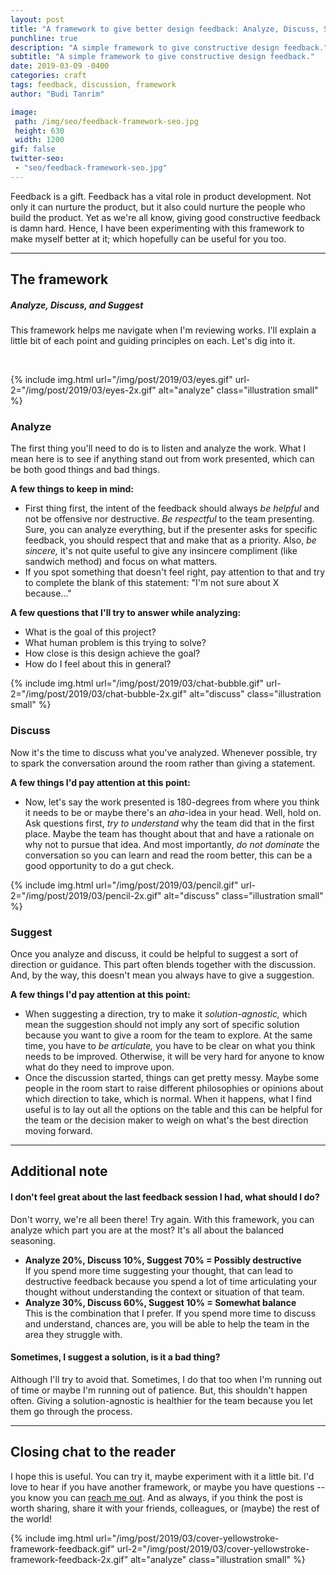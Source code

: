 ```yaml
---
layout: post
title: "A framework to give better design feedback: Analyze, Discuss, Suggest"
punchline: true
description: "A simple framework to give constructive design feedback."
subtitle: "A simple framework to give constructive design feedback."
date: 2019-03-09 -0400
categories: craft
tags: feedback, discussion, framework
author: "Budi Tanrim"

image:
 path: /img/seo/feedback-framework-seo.jpg
 height: 630
 width: 1200
gif: false
twitter-seo: 
 - "seo/feedback-framework-seo.jpg"
---
```


Feedback is a gift. Feedback has a vital role in product development. Not only it can nurture the product, but it also could nurture the people who build the product. Yet as we're all know, giving good constructive feedback is damn hard. Hence, I have been experimenting with this framework to make myself better at it; which hopefully can be useful for you too.

---

## The framework
##### Analyze, Discuss, and Suggest
This framework helps me navigate when I'm reviewing works. I'll explain a little bit of each point and guiding principles on each. Let's dig into it.

<br/>

{% include img.html 
url="/img/post/2019/03/eyes.gif" 
url-2="/img/post/2019/03/eyes-2x.gif" 
alt="analyze" 
class="illustration small" %}

### Analyze
The first thing you'll need to do is to listen and analyze the work. What I mean here is to see if anything stand out from work presented, which can be both good things and bad things.

**A few things to keep in mind:**
- First thing first, the intent of the feedback should always _be helpful_ and not be offensive nor destructive. _Be respectful_ to the team presenting. Sure, you can analyze everything, but if the presenter asks for specific feedback, you should respect that and make that as a priority. Also, _be sincere,_ it's not quite useful to give any insincere compliment (like sandwich method) and focus on what matters.
- If you spot something that doesn't feel right, pay attention to that and try to complete the blank of this statement: "I'm not sure about X because..."

**A few questions that I'll try to answer while analyzing:**
- What is the goal of this project?
- What human problem is this trying to solve?
- How close is this design achieve the goal?
- How do I feel about this in general?

{% include img.html 
url="/img/post/2019/03/chat-bubble.gif" 
url-2="/img/post/2019/03/chat-bubble-2x.gif" 
alt="discuss" 
class="illustration small" %}

### Discuss
Now it's the time to discuss what you've analyzed. Whenever possible, try to spark the conversation around the room rather than giving a statement.

**A few things I'd pay attention at this point:**
- Now, let's say the work presented is 180-degrees from where you think it needs to be or maybe there's an _aha_-idea in your head. Well, hold on. Ask questions first, _try to understand_ why the team did that in the first place. Maybe the team has thought about that and have a rationale on why not to pursue that idea. And most importantly, _do not dominate_ the conversation so you can learn and read the room better, this can be a good opportunity to do a gut check.

{% include img.html 
url="/img/post/2019/03/pencil.gif" 
url-2="/img/post/2019/03/pencil-2x.gif" 
alt="discuss" 
class="illustration small" %}

### Suggest
Once you analyze and discuss, it could be helpful to suggest a sort of direction or guidance. This part often blends together with the discussion. And, by the way, this doesn't mean you always have to give a suggestion.

**A few things I'd pay attention at this point:**
- When suggesting a direction, try to make it _solution-agnostic,_ which mean the suggestion should not imply any sort of specific solution because you want to give a room for the team to explore. At the same time, you have to _be articulate,_ you have to be clear on what you think needs to be improved. Otherwise, it will be very hard for anyone to know what do they need to improve upon.
- Once the discussion started, things can get pretty messy. Maybe some people in the room start to raise different philosophies or opinions about which direction to take, which is normal. When it happens, what I find useful is to lay out all the options on the table and this can be helpful for the team or the decision maker to weigh on what's the best direction moving forward.

---

## Additional note
#### I don't feel great about the last feedback session I had, what should I do?
Don't worry, we're all been there! Try again. With this framework, you can analyze which part you are at the most? It's all about the balanced seasoning.

- **Analyze 20%, Discuss 10%, Suggest 70% = Possibly destructive** <br/>
If you spend more time suggesting your thought, that can lead to destructive feedback because you spend a lot of time articulating your thought without understanding the context or situation of that team.
- **Analyze 30%, Discuss 60%, Suggest 10% = Somewhat balance** <br/>
This is the combination that I prefer. If you spend more time to discuss and understand, chances are, you will be able to help the team in the area they struggle with. 

#### Sometimes, I suggest a solution, is it a bad thing?
Although I'll try to avoid that. Sometimes, I do that too when I'm running out of time or maybe I'm running out of patience. But, this shouldn't happen often. Giving a solution-agnostic is healthier for the team because you let them go through the process.

---

## Closing chat to the reader
I hope this is useful. You can try it, maybe experiment with it a little bit. I'd love to hear if you have another framework, or maybe you have questions -- you know you can [reach me out][mail-ask]. And as always, if you think the post is worth sharing, share it with your friends, colleagues, or (maybe) the rest of the world!

{% include img.html 
url="/img/post/2019/03/cover-yellowstroke-framework-feedback.gif" 
url-2="/img/post/2019/03/cover-yellowstroke-framework-feedback-2x.gif" 
alt="analyze" 
class="illustration small" %}


[mail-ask]: mailto:buditanrim@gmail.com?subject=Question
